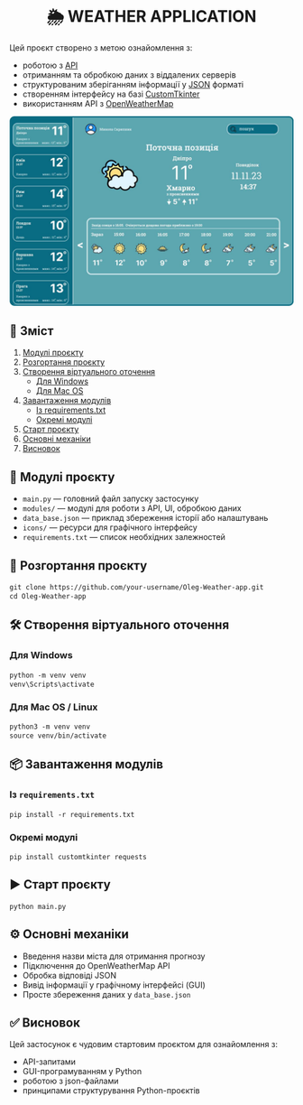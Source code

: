 <h1 align="center">🌦 WEATHER APPLICATION</h1>

<p>Цей проєкт створено з метою ознайомлення з:</p>
<ul>
  <li>роботою з <a href="https://developer.mozilla.org/en-US/docs/Glossary/API">API</a></li>
  <li>отриманням та обробкою даних з віддалених серверів</li>
  <li>структурованим зберіганням інформації у <a href="https://www.json.org/json-uk.html">JSON</a> форматі</li>
  <li>створенням інтерфейсу на базі <a href="https://customtkinter.tomschimansky.com/">CustomTkinter</a></li>
  <li>використанням API з <a href="https://openweathermap.org/">OpenWeatherMap</a></li>
</ul>

<p align="center">
  <img src="static/screen.png" alt="Screenshot" width="600">
</p>

<h2>📑 Зміст</h2>
<ol>
  <li><a href="#модулі-проєкту">Модулі проєкту</a></li>
  <li><a href="#розгортання-проєкту">Розгортання проєкту</a></li>
  <li><a href="#створення-віртуального-оточення">Створення віртуального оточення</a>
    <ul>
      <li><a href="#для-windows">Для Windows</a></li>
      <li><a href="#для-mac-os">Для Mac OS</a></li>
    </ul>
  </li>
  <li><a href="#завантаження-модулів">Завантаження модулів</a>
    <ul>
      <li><a href="#із-requirementstxt">Із requirements.txt</a></li>
      <li><a href="#окремі-модулі">Окремі модулі</a></li>
    </ul>
  </li>
  <li><a href="#старт-проєкту">Старт проєкту</a></li>
  <li><a href="#основні-механіки">Основні механіки</a></li>
  <li><a href="#висновок">Висновок</a></li>
</ol>

<h2 id="модулі-проєкту">🧩 Модулі проєкту</h2>
<ul>
  <li><code>main.py</code> — головний файл запуску застосунку</li>
  <li><code>modules/</code> — модулі для роботи з API, UI, обробкою даних</li>
  <li><code>data_base.json</code> — приклад збереження історії або налаштувань</li>
  <li><code>icons/</code> — ресурси для графічного інтерфейсу</li>
  <li><code>requirements.txt</code> — список необхідних залежностей</li>
</ul>

<h2 id="розгортання-проєкту">🚀 Розгортання проєкту</h2>
<pre><code>git clone https://github.com/your-username/Oleg-Weather-app.git
cd Oleg-Weather-app</code></pre>

<h2 id="створення-віртуального-оточення">🛠 Створення віртуального оточення</h2>

<h3 id="для-windows">Для Windows</h3>
<pre><code>python -m venv venv
venv\Scripts\activate</code></pre>

<h3 id="для-mac-os">Для Mac OS / Linux</h3>
<pre><code>python3 -m venv venv
source venv/bin/activate</code></pre>

<h2 id="завантаження-модулів">📦 Завантаження модулів</h2>

<h3 id="із-requirementstxt">Із <code>requirements.txt</code></h3>
<pre><code>pip install -r requirements.txt</code></pre>

<h3 id="окремі-модулі">Окремі модулі</h3>
<pre><code>pip install customtkinter requests</code></pre>

<h2 id="старт-проєкту">▶ Старт проєкту</h2>
<pre><code>python main.py</code></pre>

<h2 id="основні-механіки">⚙ Основні механіки</h2>
<ul>
  <li>Введення назви міста для отримання прогнозу</li>
  <li>Підключення до OpenWeatherMap API</li>
  <li>Обробка відповіді JSON</li>
  <li>Вивід інформації у графічному інтерфейсі (GUI)</li>
  <li>Просте збереження даних у <code>data_base.json</code></li>
</ul>

<h2 id="висновок">✅ Висновок</h2>
<p>Цей застосунок є чудовим стартовим проєктом для ознайомлення з:</p>
<ul>
  <li>API-запитами</li>
  <li>GUI-програмуванням у Python</li>
  <li>роботою з json-файлами</li>
  <li>принципами структурування Python-проєктів</li>
</ul>
